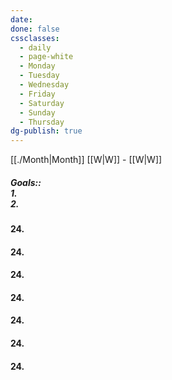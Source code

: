 ```yaml
---
date: 
done: false
cssclasses:
  - daily
  - page-white
  - Monday
  - Tuesday
  - Wednesday
  - Friday
  - Saturday
  - Sunday
  - Thursday
dg-publish: true
---
```

[[./Month|Month]] [[W|W]] - [[W|W]]
##### Goals::</br>1. </br>2.
#### 24.

#### 24.

#### 24.

#### 24.

#### 24.

#### 24.

#### 24.



